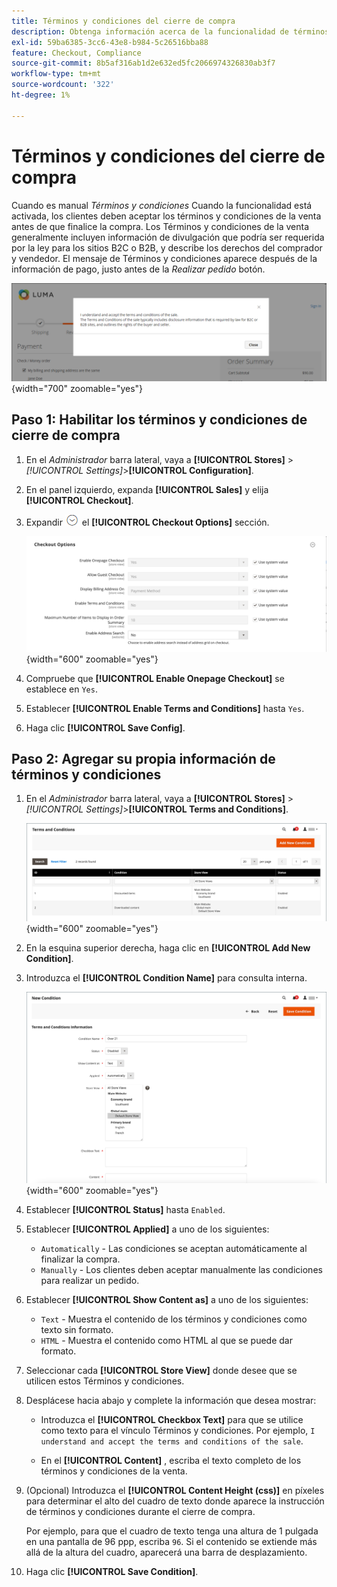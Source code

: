 ```yaml
---
title: Términos y condiciones del cierre de compra
description: Obtenga información acerca de la funcionalidad de términos y condiciones que se puede configurar para su tienda.
exl-id: 59ba6385-3cc6-43e8-b984-5c26516bba88
feature: Checkout, Compliance
source-git-commit: 8b5af316ab1d2e632ed5fc2066974326830ab3f7
workflow-type: tm+mt
source-wordcount: '322'
ht-degree: 1%

---
```


# Términos y condiciones del cierre de compra

Cuando es manual _Términos y condiciones_ Cuando la funcionalidad está activada, los clientes deben aceptar los términos y condiciones de la venta antes de que finalice la compra. Los Términos y condiciones de la venta generalmente incluyen información de divulgación que podría ser requerida por la ley para los sitios B2C o B2B, y describe los derechos del comprador y vendedor. El mensaje de Términos y condiciones aparece después de la información de pago, justo antes de la _Realizar pedido_ botón.

![Términos y condiciones del pago y envío](./assets/storefront-checkout-step2-terms-conditions.png){width="700" zoomable="yes"}

## Paso 1: Habilitar los términos y condiciones de cierre de compra

1. En el _Administrador_ barra lateral, vaya a **[!UICONTROL Stores]** > _[!UICONTROL Settings]_>**[!UICONTROL Configuration]**.

1. En el panel izquierdo, expanda **[!UICONTROL Sales]** y elija **[!UICONTROL Checkout]**.

1. Expandir ![Selector de expansión](../assets/icon-display-expand.png) el **[!UICONTROL Checkout Options]** sección.

   ![Opciones de desprotección](../configuration-reference/sales/assets/checkout-checkout-options.png){width="600" zoomable="yes"}

1. Compruebe que **[!UICONTROL Enable Onepage Checkout]** se establece en `Yes`.

1. Establecer **[!UICONTROL Enable Terms and Conditions]** hasta `Yes`.

1. Haga clic **[!UICONTROL Save Config]**.

## Paso 2: Agregar su propia información de términos y condiciones

1. En el _Administrador_ barra lateral, vaya a **[!UICONTROL Stores]** > _[!UICONTROL Settings]_>**[!UICONTROL Terms and Conditions]**.

   ![Cuadrícula de Términos y condiciones](./assets/terms-conditions.png){width="600" zoomable="yes"}

1. En la esquina superior derecha, haga clic en **[!UICONTROL Add New Condition]**.

1. Introduzca el **[!UICONTROL Condition Name]** para consulta interna.

   ![Nueva condición](./assets/terms-conditions-new.png){width="600" zoomable="yes"}

1. Establecer **[!UICONTROL Status]** hasta `Enabled`.

1. Establecer **[!UICONTROL Applied]** a uno de los siguientes:

   - `Automatically` - Las condiciones se aceptan automáticamente al finalizar la compra.
   - `Manually` - Los clientes deben aceptar manualmente las condiciones para realizar un pedido.

1. Establecer **[!UICONTROL Show Content as]** a uno de los siguientes:

   - `Text` - Muestra el contenido de los términos y condiciones como texto sin formato.
   - `HTML` - Muestra el contenido como HTML al que se puede dar formato.

1. Seleccionar cada **[!UICONTROL Store View]** donde desee que se utilicen estos Términos y condiciones.

1. Desplácese hacia abajo y complete la información que desea mostrar:

   - Introduzca el **[!UICONTROL Checkbox Text]** para que se utilice como texto para el vínculo Términos y condiciones. Por ejemplo, `I understand and accept the terms and conditions of the sale`.

   - En el **[!UICONTROL Content]** , escriba el texto completo de los términos y condiciones de la venta.

1. (Opcional) Introduzca el **[!UICONTROL Content Height (css)]** en píxeles para determinar el alto del cuadro de texto donde aparece la instrucción de términos y condiciones durante el cierre de compra.

   Por ejemplo, para que el cuadro de texto tenga una altura de 1 pulgada en una pantalla de 96 ppp, escriba `96`. Si el contenido se extiende más allá de la altura del cuadro, aparecerá una barra de desplazamiento.

1. Haga clic **[!UICONTROL Save Condition]**.
